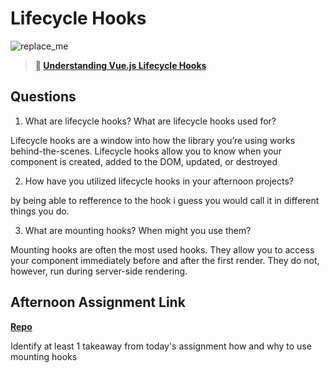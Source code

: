 # Lifecycle Hooks

![replace_me](https://codeworks.blob.core.windows.net/public/assets/img/illustrations/placeholder.svg)

> **📖 [Understanding Vue.js Lifecycle Hooks](https://codeworksacademy.com/fs-student-guide/resources/wk6/03-Vue-Lifecycle-Hooks)**

## Questions

1. What are lifecycle hooks? What are lifecycle hooks used for?

Lifecycle hooks are a window into how the library you’re using works behind-the-scenes. Lifecycle hooks allow you to know when your component is created, added to the DOM, updated, or destroyed

2. How have you utilized lifecycle hooks in your afternoon projects?

by being able to refference to the hook i guess you would call it in different things you do.

3. What are mounting hooks? When might you use them?

Mounting hooks are often the most used hooks. They allow you to access your component immediately before and after the first render. They do not, however, run during server-side rendering.

## Afternoon Assignment Link

**[Repo](https://github.com/brysonrupp/gregslist-vue)**

Identify at least 1 takeaway from today's assignment
how and why to use mounting hooks